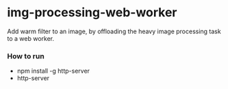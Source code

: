 # img-processing-web-worker
Add warm filter to an image, by offloading the heavy image processing task to a web worker.

### How to run
- npm install -g http-server
- http-server
